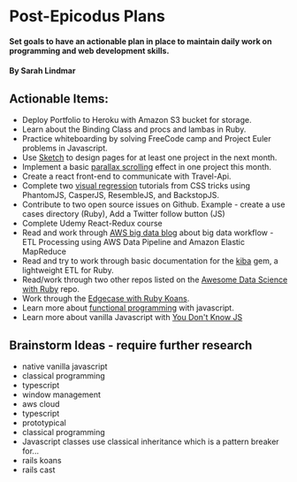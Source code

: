 # Post-Epicodus Plans

#### Set goals to have an actionable plan in place to maintain daily work on programming and web development skills.

#### By Sarah Lindmar

## Actionable Items:

* Deploy Portfolio to Heroku with Amazon S3 bucket for storage.
* Learn about the Binding Class and procs and lambas in Ruby.
* Practice whiteboarding by solving FreeCode camp and Project Euler problems in Javascript.
* Use [Sketch](https://www.sketchapp.com/) to design pages for at least one project in the next month.
* Implement a basic [parallax scrolling](https://1stwebdesigner.com/parallax-scrolling-tutorial/) effect in one project this month.  
* Create a react front-end to communicate with Travel-Api.
* Complete two [visual regression](https://css-tricks.com/visual-regression-testing-with-phantomcss/) tutorials from CSS tricks using PhantomJS, CasperJS, ResembleJS, and BackstopJS.
* Contribute to two open source issues on Github. Example - create a use cases directory (Ruby), Add a Twitter follow button (JS)
* Complete Udemy React-Redux course
* Read and work through [AWS big data blog](https://aws.amazon.com/blogs/big-data/etl-processing-using-aws-data-pipeline-and-amazon-elastic-mapreduce/) about big data workflow - ETL Processing using AWS Data Pipeline and Amazon Elastic MapReduce
* Read and try to work through basic documentation for the [kiba](https://github.com/thbar/kiba) gem, a lightweight ETL for Ruby.
* Read/work through two other repos listed on the [Awesome Data Science with Ruby](https://github.com/arbox/data-science-with-ruby) repo.
* Work through the [Edgecase with Ruby Koans](http://rubykoans.com/).
* Learn more about [functional programming](https://jrsinclair.com/articles/2016/gentle-introduction-to-functional-javascript-intro/) with javascript.
* Learn more about vanilla Javascript with [You Don't Know JS](https://github.com/getify/You-Dont-Know-JS)

## Brainstorm Ideas - require further research
* native vanilla javascript
* classical programming
* typescript
* window management
* aws cloud
* typescript
* prototypical
* classical programming
* Javascript classes use classical inheritance which is a pattern breaker for...
* rails koans
* rails cast
